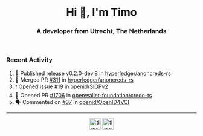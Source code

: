 <h1 align="center">Hi 👋, I'm Timo</h1>
<h3 align="center">A developer from Utrecht, The Netherlands</h3>
<br/>
<!-- https://github.com/rahuldkjain/github-profile-readme-generator --!>

<!--  <p align="left"><img src="https://github-readme-stats.vercel.app/api?username=timoglastra&show_icons=true&count_private=true&" alt="timoglastra" /></p> --!>

<!--
Github language stats
<p align="left"><img src="https://github-readme-stats.vercel.app/api/top-langs/?username=timoglastra&layout=compact" alt="timoglastra" /><p>
-->

<!-- Codestats language stats -->
<!-- <p align="left"><img src="https://codestats-readme.vercel.app/api/top-langs/?username=timoglastra&layout=compact&language_count=12" alt="timoglastra" /><p>    --!>
  
<h3>Recent Activity</h3>

<!--START_SECTION:activity-->
1. 🚀 Published release [v0.2.0-dev.8](https://github.com/hyperledger/anoncreds-rs/releases/tag/v0.2.0-dev.8) in [hyperledger/anoncreds-rs](https://github.com/hyperledger/anoncreds-rs)
2. 🎉 Merged PR [#311](https://github.com/hyperledger/anoncreds-rs/pull/311) in [hyperledger/anoncreds-rs](https://github.com/hyperledger/anoncreds-rs)
3. ❗ Opened issue [#19](https://github.com/openid/SIOPv2/issues/19) in [openid/SIOPv2](https://github.com/openid/SIOPv2)
4. 💪 Opened PR [#1706](https://github.com/openwallet-foundation/credo-ts/pull/1706) in [openwallet-foundation/credo-ts](https://github.com/openwallet-foundation/credo-ts)
5. 🗣 Commented on [#37](https://github.com/openid/OpenID4VCI/issues/37#issuecomment-1909229132) in [openid/OpenID4VCI](https://github.com/openid/OpenID4VCI)
<!--END_SECTION:activity-->

---

<p align="center">
<a href="https://twitter.com/timoglastra" target="blank"><img align="center" src="https://cdn.jsdelivr.net/npm/simple-icons@3.0.1/icons/twitter.svg" alt="timoglastra" height="30" width="30" /></a>
<a href="https://linkedin.com/in/timoglastra" target="blank"><img align="center" src="https://cdn.jsdelivr.net/npm/simple-icons@3.0.1/icons/linkedin.svg" alt="timoglastra" height="30" width="30" /></a>
</p>



